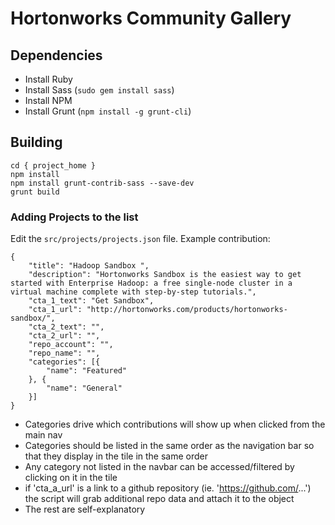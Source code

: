 # Hortonworks Community Gallery

## Dependencies

* Install Ruby
* Install Sass (`sudo gem install sass`)
* Install NPM
* Install Grunt (`npm install -g grunt-cli`)

## Building

    cd { project_home }
    npm install
    npm install grunt-contrib-sass --save-dev
    grunt build

### Adding Projects to the list
Edit the `src/projects/projects.json` file.  Example contribution:

    {
        "title": "Hadoop Sandbox ",
        "description": "Hortonworks Sandbox is the easiest way to get started with Enterprise Hadoop: a free single-node cluster in a virtual machine complete with step-by-step tutorials.",
        "cta_1_text": "Get Sandbox",
        "cta_1_url": "http://hortonworks.com/products/hortonworks-sandbox/",
        "cta_2_text": "",
        "cta_2_url": "",
        "repo_account": "",
        "repo_name": "",
        "categories": [{
            "name": "Featured"
        }, {
            "name": "General"
        }]
    }

* Categories drive which contributions will show up when clicked from the main nav
* Categories should be listed in the same order as the navigation bar so that they display in the tile in the same order
* Any category not listed in the navbar can be accessed/filtered by clicking on it in the tile
* if 'cta_a_url' is a link to a github repository (ie. 'https://github.com/...') the script will grab additional repo data and attach it to the object 
* The rest are self-explanatory
